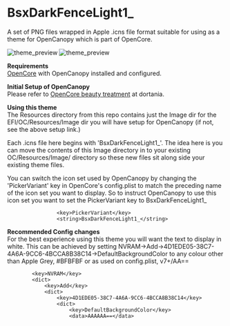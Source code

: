# BsxDarkFenceLight1_
A set of PNG files wrapped in Apple .icns file format suitable for using as a theme for OpenCanopy which is part of OpenCore.

<img src="https://github.com/blackosx/BsxDarkFenceLight1_/blob/main/preview_ui.jpg" alt="theme_preview" border="0">

<img src="https://github.com/blackosx/BsxDarkFenceLight1_/blob/main/preview_password.jpg" alt="theme_preview" border="0">

**Requirements**<br>
[OpenCore](https://github.com/acidanthera/OpenCorePkg) with OpenCanopy installed and configured.

**Initial Setup of OpenCanopy**<br>
Please refer to [OpenCore beauty treatment](https://dortania.github.io/OpenCore-Post-Install/cosmetic/gui.html#setting-up-opencore-s-gui) at dortania.

**Using this theme**<br>
The Resources directory from this repo contains just the Image dir for the EFI/OC/Resources/Image dir you will have setup for OpenCanopy (if not, see the above setup link.)

Each .icns file here begins with 'BsxDarkFenceLight1_'. The idea here is you can move the contents of this Image directory in to your existing OC/Resources/Image/ directory so these new files sit along side your existing theme files. 

You can switch the icon set used by OpenCanopy by changing the 'PickerVariant' key in OpenCore's config.plist to match the preceding name of the icon set you want to display. So to instruct OpenCanopy to use this icon set you want to set the PickerVariant key to BsxDarkFenceLight1_

```
                <key>PickerVariant</key>
                <string>BsxDarkFenceLight1_</string>
```

**Recommended Config changes**<br>
For the best experience using this theme you will want the text to display in white. This can be achieved by setting NVRAM->Add->4D1EDE05-38C7-4A6A-9CC6-4BCCA8B38C14->DefaultBackgroundColor to any colour other than Apple Grey, #BFBFBF or as used on config.plist, v7+/AA==

```
        <key>NVRAM</key>
        <dict>
            <key>Add</key>
            <dict>
                <key>4D1EDE05-38C7-4A6A-9CC6-4BCCA8B38C14</key>
                <dict>
                    <key>DefaultBackgroundColor</key>
                    <data>AAAAAA==</data>
```
